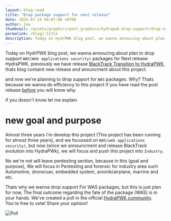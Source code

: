 ```yaml
---
layout: blog-read
title: "Drop package support for next release"
date: 2025-07-24 04:07:00 +0700
author: Joe
thumbnail: /assets/graphics/post_graphics/hydrapwk-drop-support/drop-support.png
permalink: /blog/:title
description: Today on HydrPWK blog post, we wanna annoucing about plan to drop support
---
```

Today on HydrPWK blog post, we wanna annoucing about plan to drop support `WAS(Web applications security)` packages for Next release HydraPWK, previously we have release [BlackTrack Transition to HydraPWK](https://hydrapwk.github.io/blog/hydrapwk-2025.1.6.5-release), thats blog containt new release and anouncment about this project.


and now we're planning to drop support for `WAS` packages.
Why? Thats because we wanna do efficiency to this project if you have read the post release [before](https://hydrapwk.github.io/blog/hydrapwk-2025.1.6.5-release) you will know why.

if you doesn't know let me explain

# new goal and purpose

Almost three years i'm develop this project (This project has been running for almost three years), and we focussed on `WAS(web applications security)`, but now (since we announcment and release BlackTrack evolution into HydraPWk), we will focus and push this project into `Industry`.

No we're not will leave pentesting section, because in this (goal and purpose), We will focus in Pentesting and forensic for industry area such Automotive, drone/uav, embedded system, avionik/airplane, marrine and etc.

Thats why we wanna drop support For WAS packages, but this is just plan for now, The final outcome regarding the fate of the package (WAS) is in your hands. We've created a poll in the official [HydraPWK community](https://t.me/blacktracksecurity). You're free to vote! Share your opinion!


![Poll](/assets/graphics/post_graphics/hydrapwk-drop-support/poll-drop-packages.jpg)